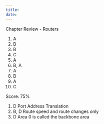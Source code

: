 ```yaml
---
title: 
date: 
---
```


Chapter Review - Routers

1.  A
2.  B
3.  B
4.  C
5.  A
6.  B, A
7.  A
8.  B
9.  A
10. C

Score: 75%

1.  D Port Address Translation
2.  B, D Route speed and route changes only
3.  D Area 0 is called the backbone area

